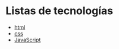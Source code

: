 <html>
    <head>
<h1>Listas de tecnologías</h1>
</head>
<body>
<div class="container">
    <ul>
        <li class="item">
            <a href="https://es.wikipedia.org/wiki/HTML">html</a>
        </li>
        <li class="item">
        <a href="https://es.wikipedia.org/wiki/CSS">css</a>
        </li>
        <li class="item">
            <a href="https://es.wikipedia.org/wiki/JavaScript">JavaScript</a>
        </li>
    </ul>
</div>
</body>
</html>